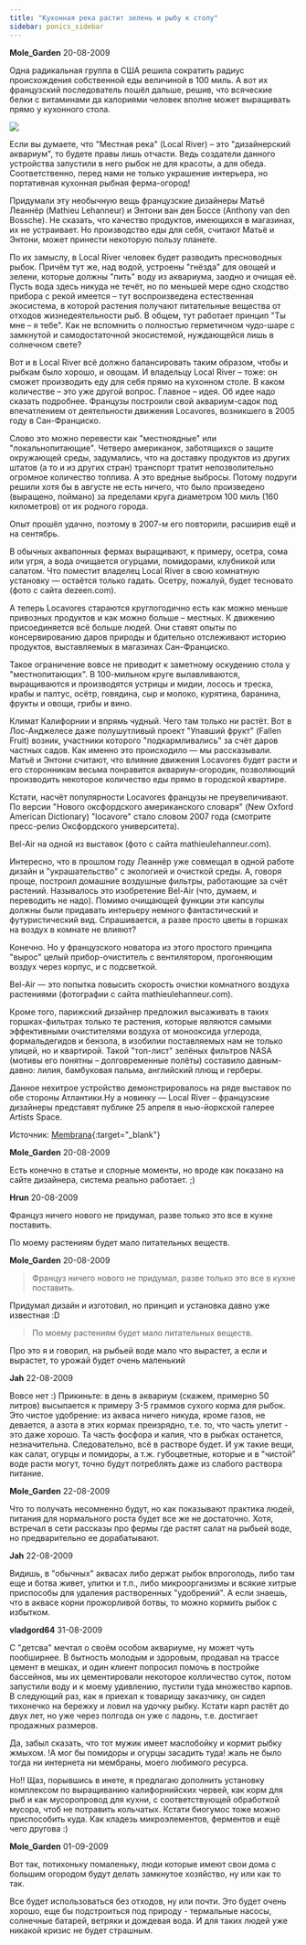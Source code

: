 ```yaml
---
title: "Кухонная река растит зелень и рыбу к столу"
sidebar: ponics_sidebar
---
```


**Mole_Garden** 20-08-2009

Одна радикальная группа в США решила сократить радиус происхождения собственной еды величиной в 100 миль. А вот их французский последователь пошёл дальше, решив, что всяческие белки с витаминами да калориями человек вполне может выращивать прямо у кухонного стола.

![](http://img29.imageshack.us/img29/4852/18704047.jpg)

Если вы думаете, что "Местная река" (Local River) – это "дизайнерский аквариум", то будете правы лишь отчасти. Ведь создатели данного устройства запустили в него рыбок не для красоты, а для обеда. Соответственно, перед нами не только украшение интерьера, но портативная кухонная рыбная ферма-огород!

Придумали эту необычную вещь французские дизайнеры Матьё Леаннёр (Mathieu Lehanneur) и Энтони ван ден Боссе (Anthony van den Bossche). Не сказать, что качество продуктов, имеющихся в магазинах, их не устраивает. Но производство еды для себя, считают Матьё и Энтони, может принести некоторую пользу планете.

По их замыслу, в Local River человек будет разводить пресноводных рыбок. Причём тут же, над водой, устроены "гнёзда" для овощей и зелени, которые должны "пить" воду из аквариума, заодно и очищая её. Пусть вода здесь никуда не течёт, но по меньшей мере одно сходство прибора с рекой имеется – тут воспроизведена естественная экосистема, в которой растения получают питательные вещества от отходов жизнедеятельности рыб. В общем, тут работает принцип "Ты мне – я тебе". Как не вспомнить о полностью герметичном чудо-шаре с замкнутой и самодостаточной экосистемой, нуждающейся лишь в солнечном свете?

Вот и в Local River всё должно балансировать таким образом, чтобы и рыбкам было хорошо, и овощам. И владельцу Local River – тоже: он сможет производить еду для себя прямо на кухонном столе. В каком количестве – это уже другой вопрос. Главное – идея. Об идее надо сказать подробнее. Французы построили свой аквариум-садок под впечатлением от деятельности движения Locavores, возникшего в 2005 году в Сан-Франциско.

Слово это можно перевести как "местноядные" или "локальнопитающие". Четверо американок, заботящихся о защите окружающей среды, задумались, что на доставку продуктов из других штатов (а то и из других стран) транспорт тратит непозволительно огромное количество топлива. А это вредные выбросы. Потому подруги решили хотя бы в августе не есть ничего, что было произведено (выращено, поймано) за пределами круга диаметром 100 миль (160 километров) от их родного города.

Опыт прошёл удачно, поэтому в 2007-м его повторили, расширив ещё и на сентябрь.

	

В обычных аквапонных фермах выращивают, к примеру, осетра, сома или угря, а вода очищается огурцами, помидорами, клубникой или салатом. Что поместит владелец Local River в свою комнатную установку — остаётся только гадать. Осетру, пожалуй, будет тесновато (фото с сайта dezeen.com).

А теперь Locavores стараются круглогодично есть как можно меньше привозных продуктов и как можно больше – местных. К движению присоединяется всё больше людей. Они ставят опыты по консервированию даров природы и бдительно отслеживают историю продуктов, выставляемых в магазинах Сан-Франциско.

Такое ограничение вовсе не приводит к заметному оскудению стола у "местнопитающих". В 100-мильном круге вылавливаются, выращиваются и производятся устрицы и мидии, лосось и треска, крабы и палтус, осётр, говядина, сыр и молоко, курятина, баранина, фрукты и овощи, грибы и вино.

Климат Калифорнии и впрямь чудный. Чего там только ни растёт. Вот в Лос-Анджелесе даже полушутливый проект "Упавший фрукт" (Fallen Fruit) возник, участники которого "подкармливались" за счёт даров частных садов. Как именно это происходило — мы рассказывали. Матьё и Энтони считают, что влияние движения Locavores будет расти и его сторонникам весьма понравится аквариум-огородик, позволяющий производить некоторое количество еды прямо в городской квартире.

Кстати, насчёт популярности Locavores французы не преувеличивают. По версии "Нового оксфордского американского словаря" (New Oxford American Dictionary) "locavore" стало словом 2007 года (смотрите пресс-релиз Оксфордского университета).

Bel-Air на одной из выставок (фото с сайта mathieulehanneur.com). 

Интересно, что в прошлом году Леаннёр уже совмещал в одной работе дизайн и "украшательство" с экологией и очисткой среды. А, говоря проще, построил домашние воздушные фильтры, работающие за счёт растений. Называлось это изобретение Bel-Air (что, думаем, и переводить не надо). Помимо очищающей функции эти капсулы должны были придавать интерьеру немного фантастический и футуристический вид. Спрашивается, а разве просто цветы в горшках на воздух в комнате не влияют?

Конечно. Но у французского новатора из этого простого принципа "вырос" целый прибор-очиститель с вентилятором, прогоняющим воздух через корпус, и с подсветкой.

Bel-Air — это попытка повысить скорость очистки комнатного воздуха растениями (фотографии с сайта mathieulehanneur.com).

Кроме того, парижский дизайнер предложил высаживать в таких горшках-фильтрах только те растения, которые являются самыми эффективными очистителями воздуха от монооксида углерода, формальдегидов и бензола, в изобилии поставляемых нам не только улицей, но и квартирой. Такой "топ-лист" зелёных фильтров NASA (мотивы его понятны – долговременные полёты) составило давным-давно: лилия, бамбуковая пальма, английский плющ и герберы.

Данное нехитрое устройство демонстрировалось на ряде выставок по обе стороны Атлантики.Ну а новинку — Local River – французские дизайнеры представят публике 25 апреля в нью-йоркской галерее Artists Space. 

Источник: [Membrana](http://www.membrana.ru/articles/inventions/2008/04/14/155900.html?wire=mainsection){:target="_blank"}


**Mole_Garden** 20-08-2009

Есть конечно в статье и спорные моменты, но вроде как показано на сайте дизайнера, система реально работает. ;)


**Hrun** 20-08-2009

Француз ничего нового не придумал, разве только это все в кухне поставить.

По моему растениям будет мало питательных веществ.


**Mole_Garden** 20-08-2009

> Француз ничего нового не придумал, разве только это все в кухне поставить.

Придумал дизайн и изготовил, но принцип и установка давно уже известная :D 

> По моему растениям будет мало питательных веществ.

Про это я и говорил, на рыбьей воде мало что вырастет, а если и вырастет, то урожай будет очень маленький 


**Jah** 22-08-2009

Вовсе нет :) Прикиньте: в день в аквариум (скажем, примерно 50 литров) высыпается к примеру 3-5 граммов сухого корма для рыбок. Это чистое удобрение: из акваса ничего никуда, кроме газов, не девается, а азота в этих кормах преизрядно, т.е. то, что часть улетит - это даже хорошо. Та часть фосфора и калия, что в рыбках останется, незначительна. Следовательно, всё в растворе будет. И уж такие вещи, как салат, огурцы и помидоры, а т.ж. губоцветные, которые и в "чистой" воде расти могут, точно будут потреблять даже из слабого раствора питание. 


**Mole_Garden** 22-08-2009

Что то получать несомненно будут, но как показывают практика людей, питания для нормального роста будет все же не достаточно. Хотя, встречал в сети рассказы про фермы где растят салат на рыбьей воде, но предварительно ее дорабатывают.


**Jah** 22-08-2009

Видишь, в "обычных" аквасах либо держат рыбок впроголодь, либо там еще и ботва живет, улитки и т.п., либо микроорганизмы и всякие хитрые приспособы для удаления растворенных "удобрений". А если знаешь, что в аквасе корни прожорливой ботвы, то можно кормить рыбок с избытком. 


**vladgord64** 31-08-2009

С "детсва" мечтал о своём особом аквариуме, ну может чуть пообширнее. В бытность молодым и здоровым, продавал на трассе цемент в мешках, и один клиент попросил помочь в постройке бассейнов, мы их цементировали некоторое колличество суток, потом запустили воду и к моему удивлению, пустили туда множество карпов. В следующий раз, как я приехал к товарищу заказчику, он сидел тихонечко на бережку и ловил на удочку рыбку. Кстати карп растёт до двух лет, но уже через полгода он уже с ладонь, т.е. достигает продажных размеров.

Да, забыл сказать, что тот мужик имеет маслобойку и кормит рыбку жмыхом. !А мог бы помидоры и огурцы засадить туда! жаль не было тогда ни интернета ни мембраны, моего любимого ресурса.

Но!! Щаз, порывшись в инете, я предлагаю дополнить установку комплексом по выращиванию калифорнийских червей, как корм для рыб и как мусоропровод для кухни, с соответствующей обработкой мусора, чтоб не потравить кольчатых. Кстати биогумос тоже можно приспособить куда. Как кладезь микроэлементов, ферментов и ещё чего другова :)


**Mole_Garden** 01-09-2009

Вот так, потихоньку помаленьку, люди которые имеют свои дома с большим огородом будут делать замкнутое хозяйство, ну или как то так.

Все будет использоваться без отходов, ну или почти. Это будет очень хорошо, еще бы подстроиться под природу - термальные насосы, солнечные батарей, ветряки и дождевая вода. И для таких людей уже никакой кризис не будет страшным.


